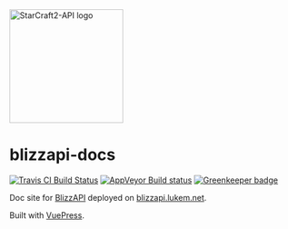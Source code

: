 <img src="https://raw.githubusercontent.com/lukemnet/blizzapi-docs/master/docs/.vuepress/public/logo.png" alt="StarCraft2-API logo" width="200" height="200">

# blizzapi-docs

[![Travis CI Build Status](https://travis-ci.org/lukemnet/blizzapi-docs.svg?branch=master)](https://travis-ci.org/lukemnet/blizzapi-docs)
[![AppVeyor Build status](https://ci.appveyor.com/api/projects/status/y2lfcp47m3tplu8i?svg=true)](https://ci.appveyor.com/project/lwojcik/blizzapi-docs)
[![Greenkeeper badge](https://badges.greenkeeper.io/lukemnet/blizzapi-docs.svg)](https://greenkeeper.io/)

Doc site for [BlizzAPI](https://github.com/lukemnet/blizzapi) deployed on [blizzapi.lukem.net](https://blizzapi.lukem.net).

Built with [VuePress](https://vuepress.vuejs.org/).
